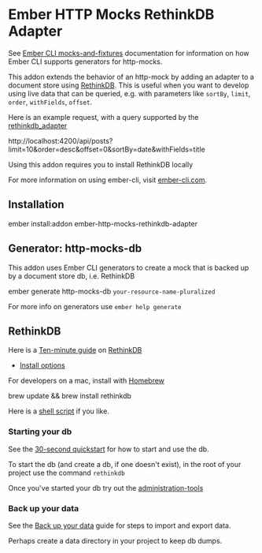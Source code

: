# Ember HTTP Mocks RethinkDB Adapter

See [Ember CLI mocks-and-fixtures] documentation for information on how
Ember CLI supports generators for http-mocks. 

This addon extends the behavior of an http-mock by adding an adapter to
a document store using [RethinkDB]. This is useful when you want to
develop using live data that can be queried, e.g. with parameters
like `sortBy`, `limit`, `order`, `withFields`, `offset`.

Here is an example request, with a query supported by the [rethinkdb_adapter]

http://localhost:4200/api/posts?limit=10&order=desc&offset=0&sortBy=date&withFields=title

Using this addon requires you to install RethinkDB locally

For more information on using ember-cli, visit [ember-cli.com].


## Installation

  ember install:addon ember-http-mocks-rethinkdb-adapter


## Generator: http-mocks-db

This addon uses Ember CLI generators to create a mock that is
backed up by a document store db, i.e. RethinkDB

  ember generate http-mocks-db `your-resource-name-pluralized`

For more info on generators use `ember help generate`


## RethinkDB

Here is a [Ten-minute guide] on [RethinkDB]

* [Install options]

For developers on a mac, install with [Homebrew]

  brew update && brew install rethinkdb

Here is a [shell script] if you like.


### Starting your db

See the [30-second quickstart] for how to start and use the db.

To start the db (and create a db, if one doesn't exist), in the root of your
project use the command `rethinkdb`

Once you've started your db try out the [administration-tools]


### Back up your data

See the [Back up your data] guide for steps to import and export data.

Perhaps create a data directory in your project to keep db dumps.


[rethinkdb_adapter]: https://github.com/pixelhandler/rethinkdb_adapter
[Ember CLI mocks-and-fixtures]: http://www.ember-cli.com/#mocks-and-fixtures
[RethinkDB]: http://www.rethinkdb.com
[Install options]: http://www.rethinkdb.com/docs/install/
[30-second quickstart]: http://rethinkdb.com/docs/quickstart/
[administration-tools]: http://rethinkdb.com/docs/administration-tools/
[Back up your data]: http://rethinkdb.com/docs/backup/
[Homebrew]: http://brew.sh
[shell script]: https://github.com/pixelhandler/ember-slide-deck/blob/master/bin/install_rethinkdb.sh
[Ten-minute guide]: http://www.rethinkdb.com/docs/guide/javascript/
[ember-cli.com]: http://www.ember-cli.com/
